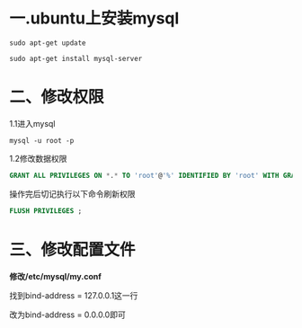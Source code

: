 # 一.ubuntu上安装mysql

```shell
sudo apt-get update 

sudo apt-get install mysql-server 
```

# 二、修改权限

1.1进入mysql

```shell
mysql -u root -p
```

1.2修改数据权限

```sql
GRANT ALL PRIVILEGES ON *.* TO 'root'@'%' IDENTIFIED BY 'root' WITH GRANT OPTION; 
```

操作完后切记执行以下命令刷新权限 

```sql
FLUSH PRIVILEGES ; 
```

 

# 三、修改配置文件

**修改/etc/mysql/my.conf**

找到bind-address = 127.0.0.1这一行

改为bind-address = 0.0.0.0即可

